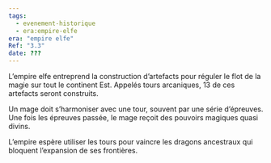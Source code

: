 ```yaml
---
tags:
  - evenement-historique
  - era:empire-elfe
era: "empire elfe"
Ref: "3.3"
date: ???
---
```



L’empire elfe entreprend la construction d’artefacts pour réguler le flot de la magie sur tout le continent Est. Appelés tours arcaniques, 13 de ces artefacts seront construits.

Un mage doit s’harmoniser avec une tour, souvent par une série d’épreuves. Une fois les épreuves passée, le mage reçoit des pouvoirs magiques quasi divins.

L’empire espère utiliser les tours pour vaincre les dragons ancestraux qui bloquent l’expansion de ses frontières.